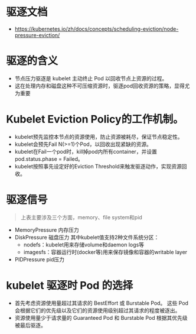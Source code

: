 # 驱逐文档
- https://kubernetes.io/zh/docs/concepts/scheduling-eviction/node-pressure-eviction/


# 驱逐的含义
- 节点压力驱逐是 kubelet 主动终止 Pod 以回收节点上资源的过程。
- 这在处理内存和磁盘这种不可压缩资源时，驱逐pod回收资源的策略，显得尤为重要

# Kubelet Eviction Policy的工作机制。

- kubelet预先监控本节点的资源使用，防止资源被耗尽，保证节点稳定性。
- kubelet会预先Fail N(>=1)个Pod，以回收出现紧缺的资源。
- kubelet在Fail一个pod时，kill掉pod内所有container，并设置pod.status.phase = Failed。
- kubelet按照事先设定好的Eviction Threshold来触发驱逐动作，实现资源回收。



# 驱逐信号
> 上表主要涉及三个方面，memory、file system和pid

- MemoryPressure 内存压力
- DiskPressure 磁盘压力 其中kubelet值支持2种文件系统分区：
    - nodefs：kubelet用来存储volume和daemon logs等
    - imagesfs：容器运行时(docker等)用来保存镜像和容器的writable layer
- PIDPressure pid压力

# kubelet 驱逐时 Pod 的选择

- 首先考虑资源使用量超过其请求的 BestEffort 或 Burstable Pod。 这些 Pod 会根据它们的优先级以及它们的资源使用级别超过其请求的程度被逐出。
- 资源使用量少于请求量的 Guaranteed Pod 和 Burstable Pod 根据其优先级被最后驱逐。